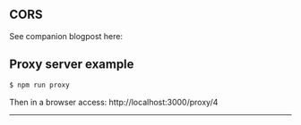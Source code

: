 ## CORS

See companion blogpost here:


## Proxy server example

```sh
$ npm run proxy
```

Then in a browser access: http://localhost:3000/proxy/4

------
